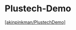 ﻿# Plustech-Demo
[[akinpinkman/PlustechDemo]](https://akinpinkman.github.io/plustech-demo-landing-page/)

